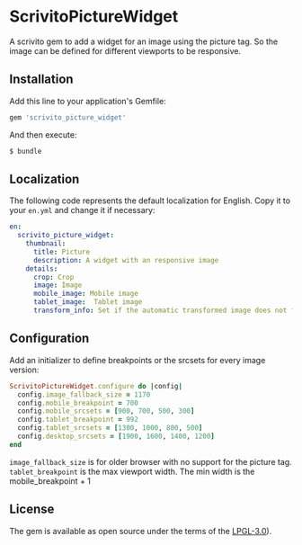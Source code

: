 # ScrivitoPictureWidget
A scrivito gem to add a widget for an image using the picture tag. So the image can be defined for different viewports to be responsive.

## Installation
Add this line to your application's Gemfile:

```ruby
gem 'scrivito_picture_widget'
```

And then execute:
```bash
$ bundle
```

## Localization

The following code represents the default localization for English. Copy it to your `en.yml` and change it if necessary:

```yaml
en:
  scrivito_picture_widget:
    thumbnail:
      title: Picture
      description: A widget with an responsive image
    details:
      crop: Crop
      image: Image
      mobile_image: Mobile image
      tablet_image:  Tablet image
      transform_info: Set if the automatic transformed image does not fit
```

## Configuration

Add an initializer to define breakpoints or the srcsets for every image version:

```ruby
ScrivitoPictureWidget.configure do |config|
  config.image_fallback_size = 1170
  config.mobile_breakpoint = 700
  config.mobile_srcsets = [900, 700, 500, 300]
  config.tablet_breakpoint = 992
  config.tablet_srcsets = [1300, 1000, 800, 500]
  config.desktop_srcsets = [1900, 1600, 1400, 1200]
end
```

`image_fallback_size` is for older browser with no support for the picture tag.
`tablet_breakpoint` is the max viewport width. The min width is the mobile_breakpoint + 1

## License
The gem is available as open source under the terms of the [LPGL-3.0](http://www.gnu.org/licenses/lgpl-3.0.html)).
